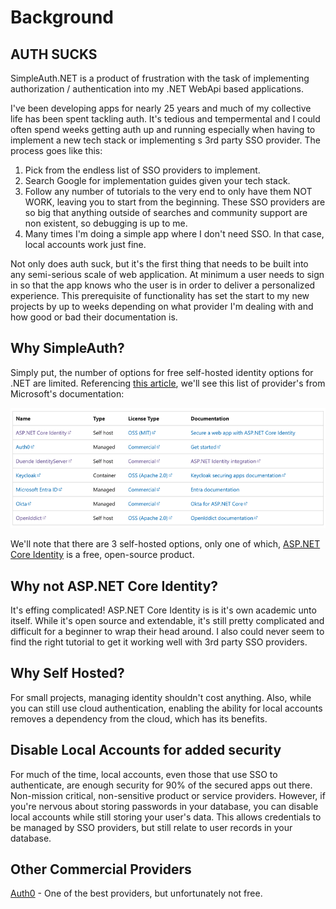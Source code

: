 # Background

## AUTH SUCKS

SimpleAuth.NET is a product of frustration with the task of implementing authorization / authentication into my .NET WebApi based applications.

I've been developing apps for nearly 25 years and much of my collective life has been spent tackling auth. It's tedious and tempermental and I could often spend weeks getting auth up and running especially when having to implement a new tech stack or implementing s 3rd party SSO provider. The process goes like this:

1. Pick from the endless list of SSO providers to implement.
2. Search Google for implementation guides given your tech stack.
3. Follow any number of tutorials to the very end to only have them NOT WORK, leaving you to start from the beginning. These SSO providers are so big that anything outside of searches and community support are non existent, so debugging is up to me.
4. Many times I'm doing a simple app where I don't need SSO. In that case, local accounts work just fine.

Not only does auth suck, but it's the first thing that needs to be built into any semi-serious scale of web application. At minimum a user needs to sign in so that the app knows who the user is in order to deliver a personalized experience. This prerequisite of functionality has set the start to my new projects by up to weeks depending on what provider I'm dealing with and how good or bad their documentation is.

## Why SimpleAuth?

Simply put, the number of options for free self-hosted identity options for .NET are limited. Referencing [this article](https://learn.microsoft.com/en-us/aspnet/core/security/identity-management-solutions?view=aspnetcore-8.0), we'll see this list of provider's from Microsoft's documentation:

![Identity Management Options Table](./images/identity-management-options.png)

We'll note that there are 3 self-hosted options, only one of which, [ASP.NET Core Identity](https://dotnet.microsoft.com/apps/aspnet) is a free, open-source product.

## Why not ASP.NET Core Identity?

It's effing complicated! ASP.NET Core Identity is is it's own academic unto itself. While it's open source and extendable, it's still pretty complicated and difficult for a beginner to wrap their head around. I also could never seem to find the right tutorial to get it working well with 3rd party SSO providers.

## Why Self Hosted?

For small projects, managing identity shouldn't cost anything. Also, while you can still use cloud authentication, enabling the ability for local accounts removes a dependency from the cloud, which has its benefits.

## Disable Local Accounts for added security

For much of the time, local accounts, even those that use SSO to authenticate, are enough security for 90% of the secured apps out there. Non-mission critical, non-sensitive product or service providers. However, if you're nervous about storing passwords in your database, you can disable local accounts while still storing your user's data. This allows credentials to be managed by SSO providers, but still relate to user records in your database.

## Other Commercial Providers

[Auth0](https://www.auth0.com) - One of the best providers, but unfortunately not free.
